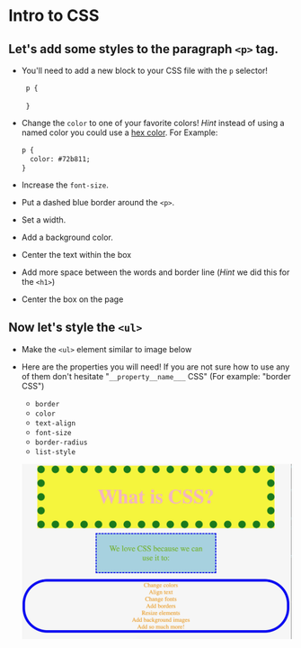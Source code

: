 # Intro to CSS

## Let's add some styles to the paragraph `<p>` tag. 
 - You'll need to add a new block to your CSS file with the `p` selector!
 
        p {

        }
 
  - Change the `color` to one of your favorite colors! *Hint* instead of using a named color you could use a [hex color](https://www.google.com/search?q=hex+color+picker&oq=hex+colo&aqs=chrome.0.0l2j69i57j0l2j69i60.1591j0j4&sourceid=chrome&ie=UTF-8). For Example:
      ```
      p {
        color: #72b811;
      }
      ```
  - Increase the `font-size`.
  - Put a dashed blue border around the `<p>`.
  - Set a width.
  - Add a background color.
  - Center the text within the box
  - Add more space between the words and border line (*Hint* we did this for the `<h1>`)
  - Center the box on the page

## Now let's style the `<ul>`
  - Make the `<ul>` element similar to image below
  - Here are the properties you will need! If you are not sure how to use any of them don't hesitate "`__property__name___` CSS" (For example: "border CSS")
      - `border`
      - `color`
      - `text-align`
      - `font-size`
      - `border-radius`
      - `list-style`

     ![pic](pic.jpeg)


